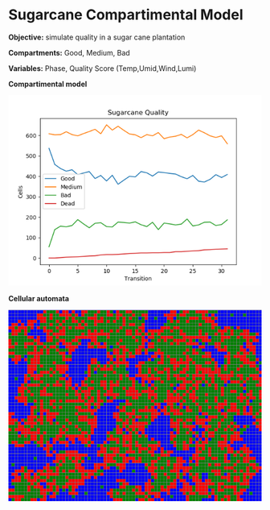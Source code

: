 # Sugarcane Compartimental Model

<b>Objective:</b> simulate quality in a sugar cane plantation

<b>Compartments:</b> Good, Medium, Bad

<b>Variables:</b> Phase, Quality Score (Temp,Umid,Wind,Lumi)



<b>Compartimental model</b> 

<img src="myplot.png">


<b>Cellular automata</b>

<img src="ac.png">

